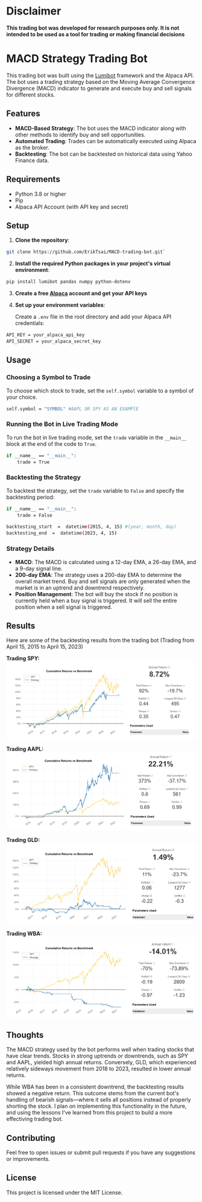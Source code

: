 
# Disclaimer
**This trading bot was developed for research purposes only. It is not intended to be used as a tool for trading or making financial decisions**

# MACD Strategy Trading Bot

This trading bot was built using the [Lumibot](https://lumibot.lumiwealth.com/) framework and the Alpaca API. The bot uses a trading strategy based on the Moving Average Convergence Divergence (MACD) indicator to generate and execute buy and sell signals for different stocks.

## Features

-   **MACD-Based Strategy**: The bot uses the MACD indicator along with other methods to identify buy and sell opportunities.
-   **Automated Trading**: Trades can be automatically executed using Alpaca as the broker.
-   **Backtesting**: The bot can be backtested on historical data using Yahoo Finance data.

## Requirements

-   Python 3.8 or higher
-   Pip
-   Alpaca API Account (with API key and secret)

## Setup

1.  **Clone the repository**:
    
```sh
git clone https://github.com/ErikTsai/MACD-trading-bot.git` 
```

2.  **Install the required Python packages in your project's virtual environment**:
    
    
```sh
pip install lumibot pandas numpy python-dotenv
```
3.  **Create a free [Alpaca](https://alpaca.markets/) account and get your API keys**
    
4.  **Set up your environment variables**:
    
    Create a `.env` file in the root directory and add your Alpaca API credentials:
```sh
API_KEY = your_alpaca_api_key
API_SECRET = your_alpaca_secret_key
```
    

    

## Usage

### Choosing a Symbol to Trade
To choose which stock to trade, set the `self.symbol` variable to a symbol of your choice.
```sh
self.symbol = "SYMBOL" #AAPL OR SPY AS AN EXAMPlE
```

### Running the Bot in Live Trading Mode

To run the bot in live trading mode, set the `trade` variable in the `__main__` block at the end of the code to `True`.
```sh
if __name__ == "__main__":
    trade = True
```
### Backtesting the Strategy

To backtest the strategy, set the `trade` variable to `False` and specify the backtesting period:

```sh
if __name__ == "__main__":
    trade = False
```
```sh
backtesting_start  =  datetime(2015, 4, 15) #(year, month, day)
backtesting_end  =  datetime(2023, 4, 15)
```
 

### Strategy Details

-   **MACD**: The MACD is calculated using a 12-day EMA, a 26-day EMA, and a 9-day signal line.
-   **200-day EMA**: The strategy uses a 200-day EMA to determine the overall market trend. Buy and sell signals are only generated when the market is in an uptrend and downtrend respectively. 
-   **Position Management**: The bot will buy the stock if no position is currently held when a buy signal is triggered. It will sell the entire position when a sell signal is triggered.


## Results
Here are some of the backtesting results from the trading bot (Trading from April 15, 2015 to April 15, 2023)

**Trading SPY:**
![SPY Results](backtesting-results/SPY.png)


**Trading AAPL:**
![AAPL Results](backtesting-results/AAPL.png)


**Trading GLD:**
![GLD Results](backtesting-results/GLD.png)


**Trading WBA:**
![WBA Results](backtesting-results/WBA.png)

## Thoughts

The MACD strategy used by the bot performs well when trading stocks that have clear trends. Stocks in strong uptrends or downtrends, such as SPY and AAPL, yielded high annual returns. Conversely, GLD, which experienced relatively sideways movement from 2018 to 2023, resulted in lower annual returns.

While WBA has been in a consistent downtrend, the backtesting results showed a negative return. This outcome stems from the current bot's handling of bearish signals—where it sells all positions instead of properly shorting the stock. I plan on implementing this functionality in the future, and using the lessons I've learned from this project to build a more effectiving trading bot.



## Contributing

Feel free to open issues or submit pull requests if you have any suggestions or improvements.

## License

This project is licensed under the MIT License.